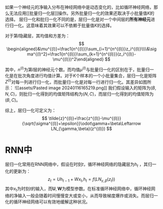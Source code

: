 如果一个神经元的净输入分布在神经网络中是动态变化的，比如循环神经网络，那么无法应用[[批量归一化层]]操作。另外批量归一化的效果还取决于小批量值$K$的选择。
层归一化和批归一化不同的是，层归一化是对一个中间层的**所有神经元**进行归一化。这意味着其效果可以不依赖于批量值$K$的选择。

对于第$l$隐藏层，其均值和方差为：
$$
\begin{aligned}&\mu^{(l)}=\frac1{n^{(l)}}\sum_{i=1}^{n^{(l)}}z_i^{(l)}\\\\&\sigma^{(l)^2}=\frac1{n^{(l)}}\sum_{k=1}^{n^{(l)}}(z_i^{(l)}-\mu^{(l)})^2\end{aligned}
$$

其中，$n^{(l)}$为第$l$层的神经元个数。而均值$\mu^{(l)}$与批量归一化的区别在于，批量归一化是在批次角度进行均值计算。对于$K$个样本的一个小批量集合，层归一化是矩阵$Z^{(l)}$对每一列进行归一化，而批量归一化是对每一行进行归一化。其差异如图所示：
![[assets/Pasted image 20240116165219.png]]
我们假设输入的矩阵为$(B,N,C)$，则批归一化得到的均值矩阵结构为$(N,C)$，而层归一化得到的均值矩阵为$(B,C)$。

综上，层归一化可定义为：
$$
\tilde{z}^{(l)}=\frac{z^{(l)}-\mu^{(l)}}{\sqrt{\sigma^{(l)}+\epsilon}}\odot\gamma+\beta\Leftarrow LN_{\gamma,\beta}(z^{(l)})
$$

# RNN中
层归一化常用在RNN网络中，假设在时刻$t$，循环神经网络的隐藏层为$h_t$ ，其归一化的更新为：
$$
z_t=Uh_{t-1}+Wx_t\text{,}h_t=f(LN_{\gamma,\beta}(z_t))
$$
其中$x_t$为时刻$t$的输入，而$\mathbf{U}, \mathbf{W}$为模型参数。在标准循环神经网络中，循环神经网络的净输入一般会随着时间慢慢变大或变小，从而导致梯度爆炸或消失。而层归一化的循环神经网络可以有效地缓解这种状况。